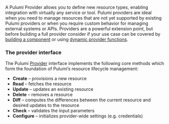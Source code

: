 A Pulumi Provider allows you to define new resource types, enabling integration with virtually any service or tool. Pulumi providers are ideal when you need to manage resources that are not yet supported by existing Pulumi providers or when you require custom behavior for managing external systems or APIs. Providers are a powerful extension point, but before building a full provider consider if your use case can be covered by [building a component](https://www.pulumi.com/docs/iac/using-pulumi/extending-pulumi/build-a-component/) or using [dynamic provider functions](https://www.pulumi.com/docs/iac/concepts/resources/dynamic-providers/).

### The provider interface[](https://www.pulumi.com/docs/iac/extending-pulumi/build-a-provider/#the-provider-interface)

The Pulumi [Provider](https://pkg.go.dev/github.com/pulumi/pulumi-go-provider#Provider) interface implements the following core methods which form the foundation of Pulumi’s resource lifecycle management:

- **Create** – provisions a new resource
- **Read** – fetches the resource
- **Update** – updates an existing resource
- **Delete** – removes a resource
- **Diff** – computes the differences between the current resource and desired updates to the resource
- **Check** – validates the input parameters
- **Configure** – initializes provider-wide settings (e.g. credentials)